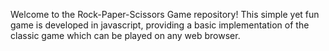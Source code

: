 Welcome to the Rock-Paper-Scissors Game repository! This simple yet fun game is developed in javascript, providing a basic implementation of the classic game which can be played on any web browser.
